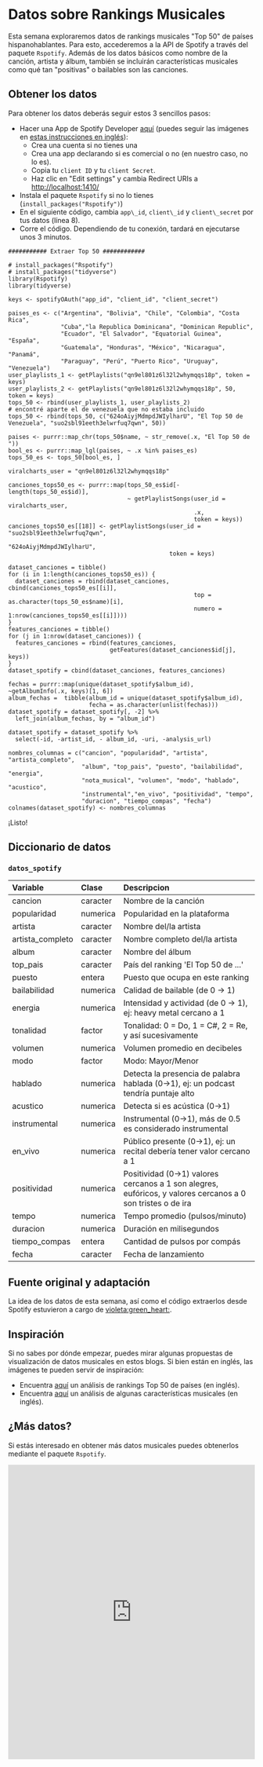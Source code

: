 
# Datos sobre Rankings Musicales


Esta semana exploraremos datos de rankings musicales "Top 50" de países hispanohablantes. Para esto, accederemos a la API de Spotify a través del paquete `Rspotify`. Además de los datos básicos como nombre de la canción, artista y álbum, también se incluirán características musicales como qué tan "positivas" o bailables son las canciones.

## Obtener los datos


Para obtener los datos deberás seguir estos 3 sencillos pasos:

-   Hacer una App de Spotify Developer [aquí](https://developer.spotify.com/dashboard) (puedes seguir las imágenes en [estas instrucciones en inglés](https://r-music.rbind.io/posts/2018-10-01-rspotify/)):
    -   Crea una cuenta si no tienes una
    -   Crea una app declarando si es comercial o no (en nuestro caso, no lo es).
    -   Copia tu `client ID` y tu `client Secret`.
    -   Haz clic en "Edit settings" y cambia Redirect URIs a <http://localhost:1410/>
- Instala el paquete `Rspotify` si no lo tienes (`install_packages("Rspotify")`)
- En el siguiente código, cambia `app\_id`, `client\_id` y `client\_secret` por tus datos (línea 8).
- Corre el código. Dependiendo de tu conexión, tardará en ejecutarse unos 3 minutos.

<!-- -->
    ########### Extraer Top 50 ############

    # install_packages("Rspotify")
    # install_packages("tidyverse")
    library(Rspotify)
    library(tidyverse)

    keys <- spotifyOAuth("app_id", "client_id", "client_secret")

    paises_es <- c("Argentina", "Bolivia", "Chile", "Colombia", "Costa Rica",
                   "Cuba","la Republica Dominicana", "Dominican Republic",
                   "Ecuador", "El Salvador", "Equatorial Guinea", "España",
                   "Guatemala", "Honduras", "México", "Nicaragua", "Panamá",
                   "Paraguay", "Perú", "Puerto Rico", "Uruguay", "Venezuela")
    user_playlists_1 <- getPlaylists("qn9el801z6l32l2whymqqs18p", token = keys)
    user_playlists_2 <- getPlaylists("qn9el801z6l32l2whymqqs18p", 50, token = keys)
    tops_50 <- rbind(user_playlists_1, user_playlists_2)
    # encontré aparte el de venezuela que no estaba incluido
    tops_50 <- rbind(tops_50, c("624oAiyjMdmpdJWIylharU", "El Top 50 de Venezuela", "suo2sbl91eeth3elwrfuq7qwn", 50))

    paises <- purrr::map_chr(tops_50$name, ~ str_remove(.x, "El Top 50 de "))
    bool_es <- purrr::map_lgl(paises, ~ .x %in% paises_es)
    tops_50_es <- tops_50[bool_es, ]

    viralcharts_user = "qn9el801z6l32l2whymqqs18p"

    canciones_tops50_es <- purrr::map(tops_50_es$id[-length(tops_50_es$id)],
                                      ~ getPlaylistSongs(user_id = viralcharts_user,
                                                         .x,
                                                         token = keys))
    canciones_tops50_es[[18]] <- getPlaylistSongs(user_id = "suo2sbl91eeth3elwrfuq7qwn",
                                                  "624oAiyjMdmpdJWIylharU",
                                                  token = keys)

    dataset_canciones = tibble()
    for (i in 1:length(canciones_tops50_es)) {
      dataset_canciones = rbind(dataset_canciones, cbind(canciones_tops50_es[[i]],
                                                         top = as.character(tops_50_es$name)[i],
                                                         numero = 1:nrow(canciones_tops50_es[[i]])))
    }
    features_canciones = tibble()
    for (j in 1:nrow(dataset_canciones)) {
      features_canciones = rbind(features_canciones,
                                 getFeatures(dataset_canciones$id[j], keys))
    }
    dataset_spotify = cbind(dataset_canciones, features_canciones)

    fechas = purrr::map(unique(dataset_spotify$album_id), ~getAlbumInfo(.x, keys)[1, 6])
    album_fechas =  tibble(album_id = unique(dataset_spotify$album_id),
                           fecha = as.character(unlist(fechas)))
    dataset_spotify = dataset_spotify[, -2] %>%
      left_join(album_fechas, by = "album_id")

    dataset_spotify = dataset_spotify %>%
      select(-id, -artist_id, - album_id, -uri, -analysis_url)

    nombres_columnas = c("cancion", "popularidad", "artista", "artista_completo",
                         "album", "top_pais", "puesto", "bailabilidad", "energia",
                         "nota_musical", "volumen", "modo", "hablado", "acustico",
                         "instrumental","en_vivo", "positividad", "tempo",
                         "duracion", "tiempo_compas", "fecha")
    colnames(dataset_spotify) <- nombres_columnas

¡Listo!

## Diccionario de datos


### `datos_spotify`

<table>
<colgroup>
<col width="13%" />
<col width="7%" />
<col width="79%" />
</colgroup>
<thead>
<tr class="header">
<th align="left">Variable</th>
<th align="left">Clase</th>
<th align="left">Descripcion</th>
</tr>
</thead>
<tbody>
<tr class="odd">
<td align="left">cancion</td>
<td align="left">caracter</td>
<td align="left">Nombre de la canción</td>
</tr>
<tr class="even">
<td align="left">popularidad</td>
<td align="left">numerica</td>
<td align="left">Popularidad en la plataforma</td>
</tr>
<tr class="odd">
<td align="left">artista</td>
<td align="left">caracter</td>
<td align="left">Nombre del/la artista</td>
</tr>
<tr class="even">
<td align="left">artista_completo</td>
<td align="left">caracter</td>
<td align="left">Nombre completo del/la artista</td>
</tr>
<tr class="odd">
<td align="left">album</td>
<td align="left">caracter</td>
<td align="left">Nombre del álbum</td>
</tr>
<tr class="even">
<td align="left">top_pais</td>
<td align="left">caracter</td>
<td align="left">País del ranking 'El Top 50 de ...'</td>
</tr>
<tr class="odd">
<td align="left">puesto</td>
<td align="left">entera</td>
<td align="left">Puesto que ocupa en este ranking</td>
</tr>
<tr class="even">
<td align="left">bailabilidad</td>
<td align="left">numerica</td>
<td align="left">Calidad de bailable (de 0 -&gt; 1)</td>
</tr>
<tr class="odd">
<td align="left">energia</td>
<td align="left">numerica</td>
<td align="left">Intensidad y actividad (de 0 -&gt; 1), ej: heavy metal cercano a 1</td>
</tr>
<tr class="even">
<td align="left">tonalidad</td>
<td align="left">factor</td>
<td align="left">Tonalidad: 0 = Do, 1 = C#, 2 = Re, y así sucesivamente</td>
</tr>
<tr class="odd">
<td align="left">volumen</td>
<td align="left">numerica</td>
<td align="left">Volumen promedio en decibeles</td>
</tr>
<tr class="even">
<td align="left">modo</td>
<td align="left">factor</td>
<td align="left">Modo: Mayor/Menor</td>
</tr>
<tr class="odd">
<td align="left">hablado</td>
<td align="left">numerica</td>
<td align="left">Detecta la presencia de palabra hablada (0-&gt;1), ej: un podcast tendría puntaje alto</td>
</tr>
<tr class="even">
<td align="left">acustico</td>
<td align="left">numerica</td>
<td align="left">Detecta si es acústica (0-&gt;1)</td>
</tr>
<tr class="odd">
<td align="left">instrumental</td>
<td align="left">numerica</td>
<td align="left">Instrumental (0-&gt;1), más de 0.5 es considerado instrumental</td>
</tr>
<tr class="even">
<td align="left">en_vivo</td>
<td align="left">numerica</td>
<td align="left">Público presente (0-&gt;1), ej: un recital debería tener valor cercano a 1</td>
</tr>
<tr class="odd">
<td align="left">positividad</td>
<td align="left">numerica</td>
<td align="left">Positividad (0-&gt;1) valores cercanos a 1 son alegres, eufóricos, y valores cercanos a 0 son tristes o de ira</td>
</tr>
<tr class="even">
<td align="left">tempo</td>
<td align="left">numerica</td>
<td align="left">Tempo promedio (pulsos/minuto)</td>
</tr>
<tr class="odd">
<td align="left">duracion</td>
<td align="left">numerica</td>
<td align="left">Duración en milisegundos</td>
</tr>
<tr class="even">
<td align="left">tiempo_compas</td>
<td align="left">entera</td>
<td align="left">Cantidad de pulsos por compás</td>
</tr>
<tr class="odd">
<td align="left">fecha</td>
<td align="left">caracter</td>
<td align="left">Fecha de lanzamiento</td>
</tr>
</tbody>
</table>

## Fuente original y adaptación

La idea de los datos de esta semana, así como el código extraerlos desde Spotify estuvieron a cargo de [violeta:green\_heart:](https://twitter.com/violetrzn).

Inspiración
-----------

Si no sabes por dónde empezar, puedes mirar algunas propuestas de visualización de datos musicales en estos blogs. Si bien están en inglés, las imágenes te pueden servir de inspiración:

-   Encuentra [aquí](https://ccapella.github.io/post/exploring-spotify-playlists-by-country/) un análisis de rankings Top 50 de países (en inglés).
-   Encuentra [aquí](https://towardsdatascience.com/a-visual-analysis-of-uk-number-1s-getting-down-and-dirty-with-data-a663cee021c4) un análisis de algunas características musicales (en inglés).

¿Más datos?
-----------

Si estás interesado en obtener más datos musicales puedes obtenerlos mediante el paquete `Rspotify`.

<iframe src="https://spotifymaps.github.io/musicalcities/" width="100%" height="600" frameborder="0"></iframe>
